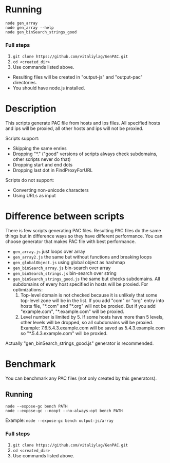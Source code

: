 # Running

`node gen_array`<br>
`node gen_array --help`<br>
`node gen_binSearch_strings_good`<br>

### Full steps
1. `git clone https://github.com/vitaliylag/GenPAC.git`
2. `cd <created_dir>`
3. Use commands listed above.

- Resulting files will be created in "output-js" and "output-pac" directories.
- You should have node.js installed.



# Description

This scripts generate PAC file from hosts and ips files. All specified hosts and ips will be
proxied, all other hosts and ips will not be proxied.

Scripts support:
- Skipping the same enries
- Dropping "\*." ("good" versions of scripts always check subdomains, other scripts never do that)
- Dropping start and end dots
- Dropping last dot in FindProxyForURL

Scripts do not support:
- Converting non-unicode characters
- Using URLs as input



# Difference between scripts

There is few scripts generating PAC files. Resulting PAC files do the same things but in difference
ways so they have different performance. You can choose generator that makes PAC file with best
performance.

- `gen_array.js`                  just loops over array
- `gen_array2.js`                 the same but without functions and breaking loops
- `gen_globalObject.js`           using global object as hashmap
- `gen_binSearch_array.js`        bin-search over array
- `gen_binSearch_strings.js`      bin-search over string
- `gen_binSearch_strings_good.js` the same but checks subdomains. All subdomains of every host specified 
                                  in hosts will be proxied. For optimizations:
  1. Top-level domain is not checked because it is unlikely that some
     top-level zone will be in the list. If you add "com" or "org" entry
     into hosts file, "\*.com" and "\*.org" will not be proxied. But if
     you add "example.com", "\*.example.com" will be proxied.
  2. Level number is limited by 5. If some hosts have more than 5
     levels, other levels will be dropped, so all subdomains will be
     proxied. Example: 7.6.5.4.3.example.com will be saved as
     5.4.3.example.com so "\*.5.4.3.example.com" will be proxied.

Actually "gen_binSearch_strings_good.js" generator is recommended.



# Benchmark

You can benchmark any PAC files (not only created by this generators).

## Running
`node --expose-gc bench PATH`<br>
`node --expose-gc --noopt --no-always-opt bench PATH`<br>

Example:
`node --expose-gc bench output-js/array`

### Full steps
1. `git clone https://github.com/vitaliylag/GenPAC.git`
2. `cd <created_dir>`
3. Use commands listed above.
